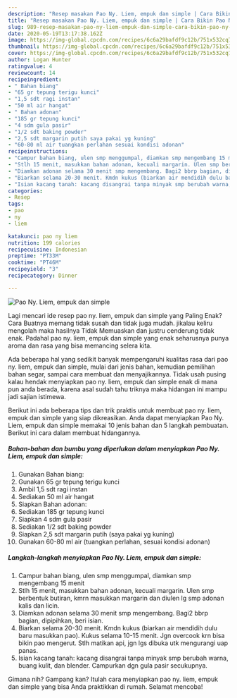 ```yaml
---
description: "Resep masakan Pao Ny. Liem, empuk dan simple | Cara Bikin Pao Ny. Liem, empuk dan simple Yang Lezat Sekali"
title: "Resep masakan Pao Ny. Liem, empuk dan simple | Cara Bikin Pao Ny. Liem, empuk dan simple Yang Lezat Sekali"
slug: 989-resep-masakan-pao-ny-liem-empuk-dan-simple-cara-bikin-pao-ny-liem-empuk-dan-simple-yang-lezat-sekali
date: 2020-05-19T13:17:38.162Z
image: https://img-global.cpcdn.com/recipes/6c6a29bafdf9c12b/751x532cq70/pao-ny-liem-empuk-dan-simple-foto-resep-utama.jpg
thumbnail: https://img-global.cpcdn.com/recipes/6c6a29bafdf9c12b/751x532cq70/pao-ny-liem-empuk-dan-simple-foto-resep-utama.jpg
cover: https://img-global.cpcdn.com/recipes/6c6a29bafdf9c12b/751x532cq70/pao-ny-liem-empuk-dan-simple-foto-resep-utama.jpg
author: Logan Hunter
ratingvalue: 4
reviewcount: 14
recipeingredient:
- " Bahan biang"
- "65 gr tepung terigu kunci"
- "1,5 sdt ragi instan"
- "50 ml air hangat"
- " Bahan adonan"
- "185 gr tepung kunci"
- "4 sdm gula pasir"
- "1/2 sdt baking powder"
- "2,5 sdt margarin putih saya pakai yg kuning"
- "60-80 ml air tuangkan perlahan sesuai kondisi adonan"
recipeinstructions:
- "Campur bahan biang, ulen smp menggumpal, diamkan smp mengembang 15 menit"
- "Stlh 15 menit, masukkan bahan adonan, kecuali margarin. Ulen smp berbentuk butiran, kmrn masukkan margarin dan diulen lg smp adonan kalis dan licin."
- "Diamkan adonan selama 30 menit smp mengembang. Bagi2 bbrp bagian, dipipihkan, beri isian."
- "Biarkan selama 20-30 menit. Kmdn kukus (biarkan air mendidih dulu baru masukkan pao). Kukus selama 10-15 menit. Jgn overcook krn bisa bikin pao mengerut. Stlh matikan api, jgn lgs dibuka utk mengurangi uap panas."
- "Isian kacang tanah: kacang disangrai tanpa minyak smp berubah warna, buang kulit, dan blender. Campurkan dgn gula pasir secukupnya."
categories:
- Resep
tags:
- pao
- ny
- liem

katakunci: pao ny liem 
nutrition: 199 calories
recipecuisine: Indonesian
preptime: "PT33M"
cooktime: "PT46M"
recipeyield: "3"
recipecategory: Dinner

---
```



![Pao Ny. Liem, empuk dan simple](https://img-global.cpcdn.com/recipes/6c6a29bafdf9c12b/751x532cq70/pao-ny-liem-empuk-dan-simple-foto-resep-utama.jpg)

Lagi mencari ide resep pao ny. liem, empuk dan simple yang Paling Enak? Cara Buatnya memang tidak susah dan tidak juga mudah. jikalau keliru mengolah maka hasilnya Tidak Memuaskan dan justru cenderung tidak enak. Padahal pao ny. liem, empuk dan simple yang enak seharusnya punya aroma dan rasa yang bisa memancing selera kita.

Ada beberapa hal yang sedikit banyak mempengaruhi kualitas rasa dari pao ny. liem, empuk dan simple, mulai dari jenis bahan, kemudian pemilihan bahan segar, sampai cara membuat dan menyajikannya. Tidak usah pusing kalau hendak menyiapkan pao ny. liem, empuk dan simple enak di mana pun anda berada, karena asal sudah tahu triknya maka hidangan ini mampu jadi sajian istimewa.




Berikut ini ada beberapa tips dan trik praktis untuk membuat pao ny. liem, empuk dan simple yang siap dikreasikan. Anda dapat menyiapkan Pao Ny. Liem, empuk dan simple memakai 10 jenis bahan dan 5 langkah pembuatan. Berikut ini cara dalam membuat hidangannya.

<!--inarticleads1-->

##### Bahan-bahan dan bumbu yang diperlukan dalam menyiapkan Pao Ny. Liem, empuk dan simple:

1. Gunakan  Bahan biang:
1. Gunakan 65 gr tepung terigu kunci
1. Ambil 1,5 sdt ragi instan
1. Sediakan 50 ml air hangat
1. Siapkan  Bahan adonan:
1. Sediakan 185 gr tepung kunci
1. Siapkan 4 sdm gula pasir
1. Sediakan 1/2 sdt baking powder
1. Siapkan 2,5 sdt margarin putih (saya pakai yg kuning)
1. Gunakan 60-80 ml air (tuangkan perlahan, sesuai kondisi adonan)




<!--inarticleads2-->

##### Langkah-langkah menyiapkan Pao Ny. Liem, empuk dan simple:

1. Campur bahan biang, ulen smp menggumpal, diamkan smp mengembang 15 menit
1. Stlh 15 menit, masukkan bahan adonan, kecuali margarin. Ulen smp berbentuk butiran, kmrn masukkan margarin dan diulen lg smp adonan kalis dan licin.
1. Diamkan adonan selama 30 menit smp mengembang. Bagi2 bbrp bagian, dipipihkan, beri isian.
1. Biarkan selama 20-30 menit. Kmdn kukus (biarkan air mendidih dulu baru masukkan pao). Kukus selama 10-15 menit. Jgn overcook krn bisa bikin pao mengerut. Stlh matikan api, jgn lgs dibuka utk mengurangi uap panas.
1. Isian kacang tanah: kacang disangrai tanpa minyak smp berubah warna, buang kulit, dan blender. Campurkan dgn gula pasir secukupnya.




Gimana nih? Gampang kan? Itulah cara menyiapkan pao ny. liem, empuk dan simple yang bisa Anda praktikkan di rumah. Selamat mencoba!
